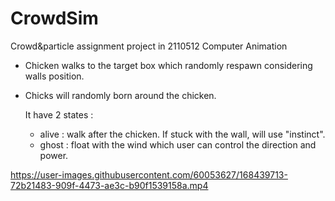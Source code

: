 # CrowdSim

Crowd&particle assignment project in 2110512 Computer Animation

- Chicken walks to the target box which randomly respawn considering walls position.

- Chicks will randomly born around the chicken.

  It have 2 states :
  - alive : walk after the chicken. If stuck with the wall, will use "instinct".
  - ghost : float with the wind which user can control the direction and power.

https://user-images.githubusercontent.com/60053627/168439713-72b21483-909f-4473-ae3c-b90f1539158a.mp4


